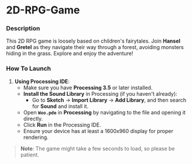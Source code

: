 # 2D-RPG-Game

### Description
This 2D RPG game is loosely based on children's fairytales. Join **Hansel** and **Gretel** as they navigate their way through a forest, avoiding monsters hiding in the grass. Explore and enjoy the adventure!

### How To Launch
1. **Using Processing IDE**:
   - Make sure you have **Processing 3.5** or later installed.
   - **Install the Sound Library** in Processing (if you haven't already):
     - Go to **Sketch** → **Import Library** → **Add Library**, and then search for **Sound** and install it.
   - Open **`Woo.pde`** in **Processing** by navigating to the file and opening it directly.
   - Click **Run** in the Processing IDE.
   - Ensure your device has at least a 1600x960 display for proper rendering.

> **Note**: The game might take a few seconds to load, so please be patient.
